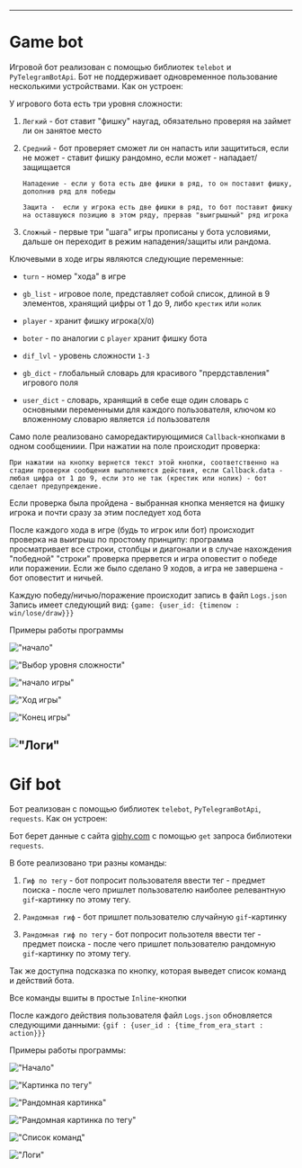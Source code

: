 
---
# Game bot

Игровой бот реализован с помощью библиотек `telebot` и `PyTelegramBotApi`. Бот не поддерживает одновременное пользование несколькими устройствами.  Как он устроен:

У игрового бота есть три уровня сложности:

1. `Легкий` - бот ставит "фишку" наугад, обязательно проверяя на займет ли он занятое место

2. `Средний`  - бот проверяет сможет ли он напасть или защититься, если не может - ставит фишку рандомно, если может - нападает/защищается 
    
    ```Нападение - если у бота есть две фишки в ряд, то он поставит фишку, дополнив ряд для победы```
    
    ```Защита -  если у игрока есть две фишки в ряд, то бот поставит фишку на оставшуюся позицию в этом ряду, прервав "выигрышный" ряд игрока```

3. `Сложный` - первые три "шага" игры прописаны у бота условиями, дальше он переходит в режим нападения/защиты или рандома.

Ключевыми в ходе игры являются следующие переменные:

* `turn` - номер "хода" в игре

* `gb_list` - игровое поле, представляет собой список, длиной в 9 элементов, хранящий цифры от 1 до 9, либо `крестик` или `нолик`

* `player` - хранит фишку игрока(`X`/`O`)

* `boter` - по аналогии с `player` хранит фишку бота

* `dif_lvl` - уровень сложности `1-3`

* `gb_dict` - глобальный словарь для красивого "прердставления" игрового поля

* `user_dict` - словарь, хранящий в себе еще один словарь с основными переменными для каждого пользователя, ключом ко вложенному словарю является `id` пользователя

Само поле реализовано саморедактирующимися `Callback`-кнопками в одном сообщениии. При нажатии на поле происходит проверка:

    При нажатии на кнопку вернется текст этой кнопки, соответственно на стадии проверки сообщения выполняются действия, если Callback.data - любая цифра от 1 до 9, если это не так (крестик или нолик) - бот сделает предупреждение.

Если проверка была пройдена - выбранная кнопка меняется на фишку игрока и почти сразу за этим последует ход бота

После каждого хода в игре (будь то игрок или бот) происходит проверка на выигрыш по простому принципу: программа просматривает все строки, столбцы и диагонали и в случае нахождения "победной" "строки" проверка прервется и игра оповестит о победе или поражении. Если же было сделано 9 ходов, а игра не завершена - бот оповестит и ничьей.

Каждую победу/ничью/поражение происходит запись в файл `Logs.json` Запись имеет следующий вид: `{game: {user_id: {timenow : win/lose/draw}}}`

Примеры работы программы

!["начало"](Screenshots/Game_bot_start.jpg "начало")

!["Выбор уровня сложности"](Screenshots/Game_bot_dif.jpg "Выбор уровня сложности")

!["начало игры"](Screenshots/Game_bot_game_start.jpg "начало игры")

!["Ход игры"](Screenshots/Game_bot_play.jpg "Ход игры")

!["Конец игры"](Screenshots/Game_bot_finish.jpg "Конец игры")

!["Логи"](Screenshots/Game_bot_log.jpg "Логи")
---
# Gif bot

Бот реализован с помощью библиотек `telebot`,  `PyTelegramBotApi`,  `requests`. Как он устроен:

Бот берет данные с сайта [giphy.com](`http://giphy.com`) c помощью `get` запроса библиотеки `requests`.

В боте реализовано три разны команды:

1. `Гиф по тегу` - бот попросит пользователя ввести тег - предмет поиска - после чего пришлет пользователю наиболее релевантную `gif`-картинку по этому тегу.

2. `Рандомная гиф` - бот пришлет пользователю случайную `gif`-картинку

3. `Рандомная гиф по тегу` - бот попросит пользотеля ввести тег - предмет поиска - после чего пришлет пользователю рандомную `gif`-картинку по этому тегу.

Так же доступна подсказка по кнопку, которая выведет список команд и действий бота.

Все команды вшиты в простые `Inline`-кнопки

После каждого действия пользователя файл `Logs.json` обновляется следующими данными: `{gif : {user_id : {time_from_era_start : action}}}`

Примеры работы программы:

!["Начало"](Screenshots/Gif_bot_start.jpg "Начало")

!["Картинка по тегу"](Screenshots/Gif_bot_tag.jpg "Картинка по тегу")

!["Рандомная картинка"](Screenshots/Gif_bot_rand.jpg "Рандомная картинка")

!["Рандомная картинка по тегу"](Screenshots/Gif_bot_rand_tag.jpg "Рандомная картинка по тегу")

!["Список команд"](Screenshots/Gif_bot_help.jpg "Список команд")

!["Логи"](Screenshots/Gif_bot_log.jpg "Логи")


